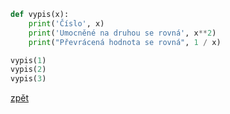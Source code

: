 ```python
def vypis(x):
    print('Číslo', x)
    print('Umocněné na druhou se rovná', x**2)
    print("Převrácená hodnota se rovná", 1 / x)

vypis(1)
vypis(2)
vypis(3)
```

[zpět](../../programovani_uvod.md#úkol-4-7)